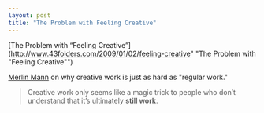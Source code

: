 ```yaml
---
layout: post
title: "The Problem with Feeling Creative"
---
```


[The Problem with “Feeling Creative”](http://www.43folders.com/2009/01/02/feeling-creative" "The Problem with "Feeling Creative"")

[Merlin Mann](http://merlinmann.com "Merlin Mann") on why creative work is just as hard as "regular work."

> Creative work only seems like a magic trick to people who don’t understand that it’s ultimately **still work**.